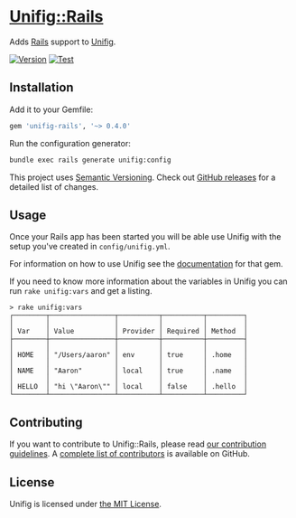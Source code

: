 # [Unifig::Rails][]

Adds [Rails][] support to [Unifig][].

[![Version](https://img.shields.io/gem/v/unifig-rails.svg?style=flat-square)](https://rubygems.org/gems/unifig-rails)
[![Test](https://img.shields.io/github/workflow/status/AaronLasseigne/unifig-rails/Test?label=Test&style=flat-square)](https://github.com/AaronLasseigne/unifig-rails/actions?query=workflow%3ATest)

## Installation

Add it to your Gemfile:

``` rb
gem 'unifig-rails', '~> 0.4.0'
```

Run the configuration generator:

``` sh
bundle exec rails generate unifig:config
```

This project uses [Semantic Versioning][].
Check out [GitHub releases][] for a detailed list of changes.

## Usage

Once your Rails app has been started you will be able use Unifig with the setup you've created in `config/unifig.yml`.

For information on how to use Unifig see the [documentation][] for that gem.

If you need to know more information about the variables in Unifig you can run `rake unifig:vars` and get a listing.

```
> rake unifig:vars
┌────────┬────────────────┬──────────┬──────────┬─────────┐
│        │                │          │          │         │
│ Var    │ Value          │ Provider │ Required │ Method  │
├────────┼────────────────┼──────────┼──────────┼─────────┤
│        │                │          │          │         │
│ HOME   │ "/Users/aaron" │ env      │ true     │ .home   │
│        │                │          │          │         │
│ NAME   │ "Aaron"        │ local    │ true     │ .name   │
│        │                │          │          │         │
│ HELLO  │ "hi \"Aaron\"" │ local    │ false    │ .hello  │
└────────┴────────────────┴──────────┴──────────┴─────────┘

```

## Contributing

If you want to contribute to Unifig::Rails, please read [our contribution guidelines][].
A [complete list of contributors][] is available on GitHub.

## License

Unifig is licensed under [the MIT License][].

[Unifig::Rails]: https://github.com/AaronLasseigne/unifig-rails
[Rails]: https://rubyonrails.org
[Unifig]: https://github.com/AaronLasseigne/unifig
[documentation]: https://github.com/AaronLasseigne/unifig#usage
[Semantic Versioning]: http://semver.org/spec/v2.0.0.html
[GitHub releases]: https://github.com/AaronLasseigne/unifig-rails/releases
[our contribution guidelines]: CONTRIBUTING.md
[complete list of contributors]: https://github.com/AaronLasseigne/unifig-rails/graphs/contributors
[the MIT License]: LICENSE.txt
